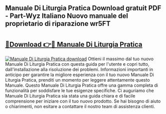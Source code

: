 ## Manuale Di Liturgia Pratica Download gratuit PDF - Part-Wyz Italiano Nuovo manuale del proprietario di riparazione wr5FT

# <h2><a href="http://dfb51y0.blite.top/?on=Manuale+Di+Liturgia+Pratica">🔗Download 👉🔴 Manuale Di Liturgia Pratica</a></h2>

[![Manuale Di Liturgia Pratica download](https://i.imgur.com/lujVjoI.png)](http://dfb51y0.blite.top/?on=Manuale+Di+Liturgia+Pratica)
Ottieni il massimo dal tuo nuovo Manuale Di Liturgia Pratica con questa guida per l'utente e copri tutto, dall'installazione alla risoluzione dei problemi. Informazioni importanti in anticipo per garantire la migliore esperienza con il tuo nuovo Manuale Di Liturgia Pratica, prenditi un momento per leggere attentamente questo Manuale. Questo Manuale Di Liturgia Pratica offre una gamma completa di funzionalità per soddisfare le tue esigenze specifiche. Ci auguriamo che Manuale Di Liturgia Pratica sia stata una guida chiara e di facile comprensione per iniziare con il tuo nuovo prodotto. Se hai bisogno di aiuto o chiarimenti, non esitare a contattare il nostro team di assistenza clienti.
